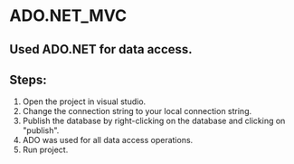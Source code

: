 # ADO.NET_MVC
Used ADO.NET for data access. 
------------------------------
Steps:
--------
1. Open the project in visual studio.
2. Change the connection string to your local connection string.
3. Publish the database by right-clicking on the database and clicking on "publish".
4. ADO was used for all data access operations.
5. Run project.
